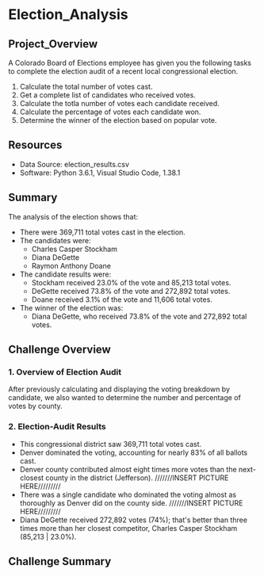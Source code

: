 # Election_Analysis

## Project_Overview
A Colorado Board of Elections employee has given you the following tasks to complete the election audit of a recent local congressional election.

1. Calculate the total number of votes cast.
2. Get a complete list of candidates who received votes.
3. Calculate the totla number of votes each candidate received.
4. Calculate the percentage of votes each candidate won.
5. Determine the winner of the election based on popular vote.

## Resources
- Data Source: election_results.csv
- Software: Python 3.6.1, Visual Studio Code, 1.38.1

## Summary
The analysis of the election shows that:
- There were 369,711 total votes cast in the election.
- The candidates were:
  - Charles Casper Stockham
  - Diana DeGette
  - Raymon Anthony Doane
- The candidate results were:
  - Stockham received 23.0% of the vote and 85,213 total votes.
  - DeGette received 73.8% of the vote and 272,892 total votes.
  - Doane received 3.1% of the vote and 11,606 total votes.
- The winner of the election was:
  - Diana DeGette, who received 73.8% of the vote and 272,892 total votes.
  
 ## Challenge Overview
 ### 1. Overview of Election Audit
 After previously calculating and displaying the voting breakdown by candidate, we also wanted to determine the number and percentage of votes by county.
 
 ### 2. Election-Audit Results
 - This congressional district saw 369,711 total votes cast.
 - Denver dominated the voting, accounting for nearly 83% of all ballots cast.
 - Denver county contributed almost eight times more votes than the next-closest county in the district (Jefferson).
 ///////INSERT PICTURE HERE/////////
 - There was a single candidate who dominated the voting almost as thoroughly as Denver did on the county side.
 ///////INSERT PICTURE HERE/////////
 - Diana DeGette received 272,892 votes (74%); that's better than three times more than her closest competitor, Charles Casper Stockham (85,213 | 23.0%).
 ## Challenge Summary
